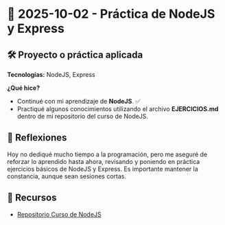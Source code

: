 # 📅 2025-10-02 - Práctica de NodeJS y Express  

## 🛠️ Proyecto o práctica aplicada  

**Tecnologías:** NodeJS, Express  

**¿Qué hice?**  

- Continué con mi aprendizaje de **NodeJS**. ✅  
- Practiqué algunos conocimientos utilizando el archivo **EJERCICIOS.md** dentro de mi repositorio del curso de NodeJS.  

## 💭 Reflexiones  

Hoy no dediqué mucho tiempo a la programación, pero me aseguré de reforzar lo aprendido hasta ahora, revisando y poniendo en práctica ejercicios básicos de NodeJS y Express. Es importante mantener la constancia, aunque sean sesiones cortas.  

## 🔗 Recursos  

- [Repositorio Curso de NodeJS](https://github.com/juanbautistamalina/node-js-course)  
